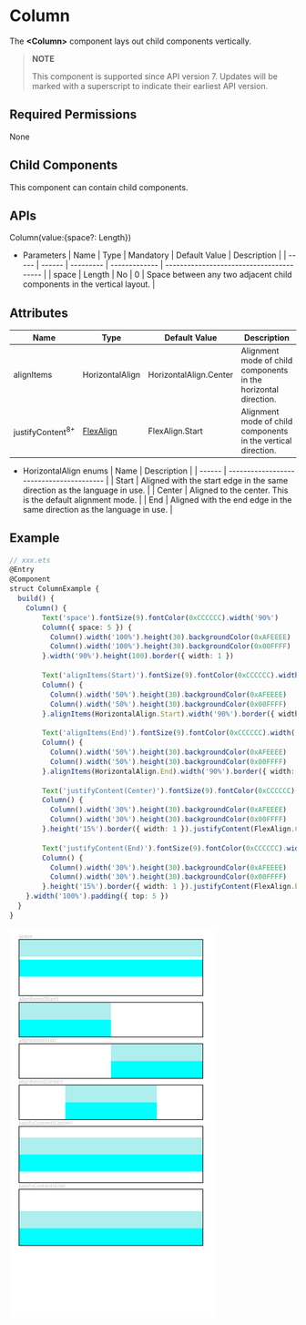 # Column


The **\<Column>** component lays out child components vertically.

> **NOTE**
>
> This component is supported since API version 7. Updates will be marked with a superscript to indicate their earliest API version.


## Required Permissions

None


## Child Components

This component can contain child components.


## APIs

Column(value:{space?: Length})


- Parameters
    | Name  | Type   | Mandatory | Default Value | Description                              |
    | ----- | ------ | --------- | ------------- | ---------------------------------------- |
    | space | Length | No        | 0             | Space between any two adjacent child components in the vertical layout. |


## Attributes

| Name                        | Type                              | Default Value          | Description                              |
| --------------------------- | --------------------------------- | ---------------------- | ---------------------------------------- |
| alignItems                  | HorizontalAlign                   | HorizontalAlign.Center | Alignment mode of child components in the horizontal direction. |
| justifyContent<sup>8+</sup> | [FlexAlign](ts-container-flex.md) | FlexAlign.Start        | Alignment mode of child components in the vertical direction. |

- HorizontalAlign enums
    | Name   | Description                              |
    | ------ | ---------------------------------------- |
    | Start  | Aligned with the start edge in the same direction as the language in use. |
    | Center | Aligned to the center. This is the default alignment mode. |
    | End    | Aligned with the end edge in the same direction as the language in use. |


## Example


```ts
// xxx.ets
@Entry
@Component
struct ColumnExample {
  build() {
    Column() {
        Text('space').fontSize(9).fontColor(0xCCCCCC).width('90%')
        Column({ space: 5 }) {
          Column().width('100%').height(30).backgroundColor(0xAFEEEE)
          Column().width('100%').height(30).backgroundColor(0x00FFFF)
        }.width('90%').height(100).border({ width: 1 })

        Text('alignItems(Start)').fontSize(9).fontColor(0xCCCCCC).width('90%')
        Column() {
          Column().width('50%').height(30).backgroundColor(0xAFEEEE)
          Column().width('50%').height(30).backgroundColor(0x00FFFF)
        }.alignItems(HorizontalAlign.Start).width('90%').border({ width: 1 })

        Text('alignItems(End)').fontSize(9).fontColor(0xCCCCCC).width('90%')
        Column() {
          Column().width('50%').height(30).backgroundColor(0xAFEEEE)
          Column().width('50%').height(30).backgroundColor(0x00FFFF)
        }.alignItems(HorizontalAlign.End).width('90%').border({ width: 1 })

        Text('justifyContent(Center)').fontSize(9).fontColor(0xCCCCCC).width('90%')
        Column() {
          Column().width('30%').height(30).backgroundColor(0xAFEEEE)
          Column().width('30%').height(30).backgroundColor(0x00FFFF)
        }.height('15%').border({ width: 1 }).justifyContent(FlexAlign.Center)

        Text('justifyContent(End)').fontSize(9).fontColor(0xCCCCCC).width('90%')
        Column() {
          Column().width('30%').height(30).backgroundColor(0xAFEEEE)
          Column().width('30%').height(30).backgroundColor(0x00FFFF)
        }.height('15%').border({ width: 1 }).justifyContent(FlexAlign.End)
    }.width('100%').padding({ top: 5 })
  }
}
```

![](figures/Column.png)
